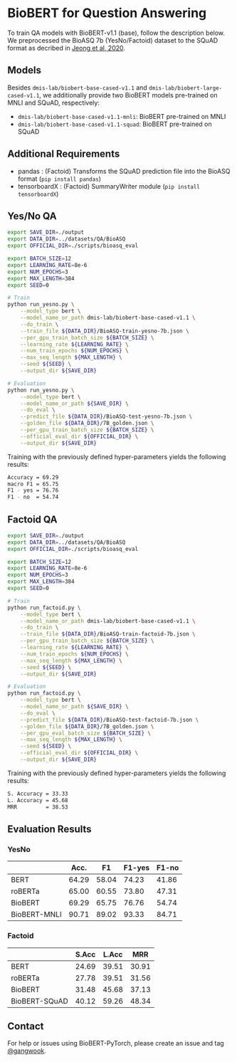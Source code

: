 # BioBERT for Question Answering

To train QA models with BioBERT-v1.1 (base), follow the description below.
We preprocessed the BioASQ 7b (YesNo/Factoid) dataset to the SQuAD format as decribed in [Jeong et al, 2020](https://arxiv.org/abs/2007.00217).

## Models
Besides `dmis-lab/biobert-base-cased-v1.1` and `dmis-lab/biobert-large-cased-v1.1`, we additionally provide two BioBERT models pre-trained on MNLI and SQuAD, respectively:
- `dmis-lab/biobert-base-cased-v1.1-mnli`: BioBERT pre-trained on MNLI
- `dmis-lab/biobert-base-cased-v1.1-squad`: BioBERT pre-trained on SQuAD

## Additional Requirements
- pandas : (Factoid) Transforms the SQuAD prediction file into the BioASQ format (`pip install pandas`)
- tensorboardX : (Factoid) SummaryWriter module (`pip install tensorboardX`)

## Yes/No QA

```bash
export SAVE_DIR=./output
export DATA_DIR=../datasets/QA/BioASQ
export OFFICIAL_DIR=./scripts/bioasq_eval

export BATCH_SIZE=12
export LEARNING_RATE=8e-6
export NUM_EPOCHS=3
export MAX_LENGTH=384
export SEED=0

# Train
python run_yesno.py \
    --model_type bert \
    --model_name_or_path dmis-lab/biobert-base-cased-v1.1 \
    --do_train \
    --train_file ${DATA_DIR}/BioASQ-train-yesno-7b.json \
    --per_gpu_train_batch_size ${BATCH_SIZE} \
    --learning_rate ${LEARNING_RATE} \
    --num_train_epochs ${NUM_EPOCHS} \
    --max_seq_length ${MAX_LENGTH} \
    --seed ${SEED} \
    --output_dir ${SAVE_DIR}

# Evaluation
python run_yesno.py \
    --model_type bert \
    --model_name_or_path ${SAVE_DIR} \
    --do_eval \
    --predict_file ${DATA_DIR}/BioASQ-test-yesno-7b.json \
    --golden_file ${DATA_DIR}/7B_golden.json \
    --per_gpu_train_batch_size ${BATCH_SIZE} \
    --official_eval_dir ${OFFICIAL_DIR} \
    --output_dir ${SAVE_DIR}
```
Training with the previously defined hyper-parameters yields the following results:
```bash
Accuracy = 69.29
macro F1 = 65.75
F1 - yes = 76.76
F1 - no  = 54.74
```

## Factoid QA

```bash
export SAVE_DIR=./output
export DATA_DIR=../datasets/QA/BioASQ
export OFFICIAL_DIR=./scripts/bioasq_eval

export BATCH_SIZE=12
export LEARNING_RATE=8e-6
export NUM_EPOCHS=3
export MAX_LENGTH=384
export SEED=0

# Train
python run_factoid.py \
    --model_type bert \
    --model_name_or_path dmis-lab/biobert-base-cased-v1.1 \
    --do_train \
    --train_file ${DATA_DIR}/BioASQ-train-factoid-7b.json \
    --per_gpu_train_batch_size ${BATCH_SIZE} \
    --learning_rate ${LEARNING_RATE} \
    --num_train_epochs ${NUM_EPOCHS} \
    --max_seq_length ${MAX_LENGTH} \
    --seed ${SEED} \
    --output_dir ${SAVE_DIR}

# Evaluation
python run_factoid.py \
    --model_type bert \
    --model_name_or_path ${SAVE_DIR} \
    --do_eval \
    --predict_file ${DATA_DIR}/BioASQ-test-factoid-7b.json \
    --golden_file ${DATA_DIR}/7B_golden.json \
    --per_gpu_eval_batch_size ${BATCH_SIZE} \
    --max_seq_length ${MAX_LENGTH} \
    --seed ${SEED} \
    --official_eval_dir ${OFFICIAL_DIR} \
    --output_dir ${SAVE_DIR}
```
Training with the previously defined hyper-parameters yields the following results:
```bash
S. Accuracy = 33.33
L. Accuracy = 45.68
MRR         = 38.53
```

## Evaluation Results
### YesNo

|              | Acc.  | F1    | F1-yes | F1-no |
|--------------|-------|-------|--------|-------|
| BERT         | 64.29 | 58.04 | 74.23  | 41.86 |
| roBERTa      | 65.00 | 60.55 | 73.80  | 47.31 |
| BioBERT      | 69.29 | 65.75 | 76.76  | 54.74 |
| BioBERT-MNLI | 90.71 | 89.02 | 93.33  | 84.71 |

### Factoid

|               | S.Acc | L.Acc | MRR   |
|---------------|-------|-------|-------|
| BERT          | 24.69 | 39.51 | 30.91 |
| roBERTa       | 27.78 | 39.51 | 31.56 |
| BioBERT       | 31.48 | 45.68 | 37.13 |
| BioBERT-SQuAD | 40.12 | 59.26 | 48.34 |

## Contact
For help or issues using BioBERT-PyTorch, please create an issue and tag [@gangwook](https://github.com/gangwook).
